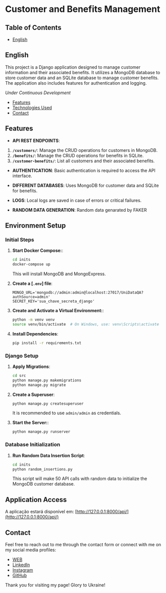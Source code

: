 # Customer and Benefits Management

##  Table of Contents

- [English](#english)

## English

This project is a Django application designed to manage customer information and their associated benefits. It utilizes a MongoDB database to store customer data and an SQLite database to manage customer benefits. The application also includes features for authentication and logging.

*Under Continuous Development*


- [Features](#features)
- [Technologies Used](#technologies-used)
- [Contact](#contact)

## Features

- **API REST ENDPOINTS**: 
1. **`/customers/`**: Manage the CRUD operations for customers in MongoDB.
2. **`/benefits/`**: Manage the CRUD operations for benefits in SQLite.
3. **`/customer-benefits/`**: List all customers and their associated benefits.

- **AUTHENTICATION**: Basic authentication is required to access the API interface.

- **DIFFERENT DATABASES**: Uses MongoDB for customer data and SQLite for benefits.

- **LOGS**:  Local logs are saved in case of errors or critical failures.

- **RANDOM DATA GENERATION**:  Random data genarated by FAKER



## Environment Setup

### Initial Steps

1. **Start Docker Compose:**:
    ```sh
    cd inits
    docker-compose up
    ```
    This will install MongoDB and MongoExpress.

2. **Create a [`.env`] file**:
    ```env
    MONGO_URL='mongodb://admin:admin@localhost:27017/UniDataQA?authSource=admin'
    SECRET_KEY='sua_chave_secreta_django'
    ```

3. **Create and Activate a Virtual Environment:**:
    ```sh
    python -m venv venv
    source venv/bin/activate  # On Windows, use: venv\Scripts\activate
    ```

4. **Install Dependencies**:
    ```sh
    pip install -r requirements.txt
    ```

### Django Setup

1. **Apply Migrations**:
    ```sh
    cd src
    python manage.py makemigrations
    python manage.py migrate
    ```

2. **Create a Superuser**:
    ```sh
    python manage.py createsuperuser
    ```
    It is recommended to use `admin/admin` as credentials.

3. **Start the Server:**:
    ```sh
    python manage.py runserver
    ```

### Database Initialization

1. **Run Random Data Insertion Script**:
    ```sh
    cd inits
    python random_insertions.py
    ```
    This script will make 50 API calls with random data to initialize the MongoDB customer database.

## Application Access

A aplicação estará disponível em: [http://127.0.0.1:8000/api/](http://127.0.0.1:8000/api/)

## Contact

Feel free to reach out to me through the contact form or connect with me on my social media profiles:

- [WEB](selegato.com)
- [LinkedIn](https://www.linkedin.com/in/paulo-selegato-a298012b6/)
- [Instagram](https://www.instagram.com/paulo.selegato)
- [GitHub](https://github.com/Selegato)

Thank you for visiting my page!
Glory to Ukraine!